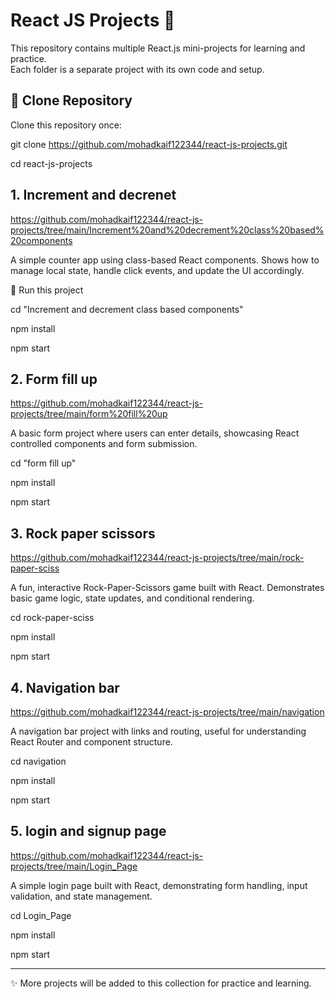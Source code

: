 # React JS Projects 🚀

This repository contains multiple React.js mini-projects for learning and practice.  
Each folder is a separate project with its own code and setup.

## 🔗 Clone Repository

Clone this repository once:

git clone https://github.com/mohadkaif122344/react-js-projects.git

cd react-js-projects


## 1. Increment and decrenet


https://github.com/mohadkaif122344/react-js-projects/tree/main/Increment%20and%20decrement%20class%20based%20components

  A simple counter app using class-based React components. Shows how to manage local state, handle click events, and update the UI accordingly.

  
🚀 Run this project
  
cd "Increment and decrement class based components"

npm install

npm start

## 2. Form fill up

https://github.com/mohadkaif122344/react-js-projects/tree/main/form%20fill%20up   

  A basic form project where users can enter details, showcasing React controlled components and form submission.

cd "form fill up"

npm install

npm start


## 3. Rock paper scissors

https://github.com/mohadkaif122344/react-js-projects/tree/main/rock-paper-sciss

  A fun, interactive Rock-Paper-Scissors game built with React. Demonstrates basic game logic, state updates, and conditional rendering.

cd rock-paper-sciss

npm install

npm start

## 4. Navigation bar

https://github.com/mohadkaif122344/react-js-projects/tree/main/navigation

  A navigation bar project with links and routing, useful for understanding React Router and component structure.

cd navigation

npm install

npm start


## 5. login and signup page

https://github.com/mohadkaif122344/react-js-projects/tree/main/Login_Page    

  A simple login page built with React, demonstrating form handling, input validation, and state management.

cd Login_Page

npm install

npm start



 ---
✨ More projects will be added to this collection for practice and learning.
